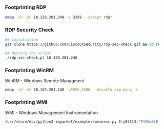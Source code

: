 ### Footprinting RDP

```bash
nmap -sV -sC 10.129.201.248 -p 3389 --script rdp*
```

### RDP Security Check

```bash
## Installation
git clone https://github.com/CiscoCXSecurity/rdp-sec-check.git && cd rdp-sec-check

## Running the script
./rdp-sec-check.pl 10.129.201.248
```

### Footprinting WinRM

WinRM - Windows Remote Managment
```bash
nmap -sV -sC 10.129.201.248 -p5985,5986 --disable-arp-ping -n
```

### Footprinting WMI

WMI - Windows Management Instrumentation
```bash
/usr/share/doc/python3-impacket/examples/wmiexec.py Cry0l1t3:"P455w0rD!"@10.129.201.248 "hostname"
```